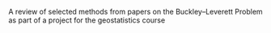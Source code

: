 A review of selected methods from papers on the Buckley–Leverett Problem as part of a project for the geostatistics course
